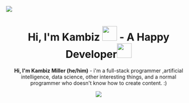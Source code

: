 <img align='center' src="https://capsule-render.vercel.app/api?type=waving&color=timeGradient&height=300&section=header&text=Kambiz%20Miller&fontSize=90&animation=fadeIn">

<h1 align="center">Hi, I'm Kambiz <img src="https://media.tenor.com/oJ_fIavMTk8AAAAi/dm4uz3-foekoe.gif" height="40px"> - A Happy Developer<img src="https://media.tenor.com/GTOjnP3HjWoAAAAi/thumbs-up-animoji.gif" height="40px"></h2>

<p align='center'><b>Hi, I'm Kambiz Miller (he/him)</b> - i'm a full-stack programmer ,artificial intelligence, data science, other interesting things, and a normal programmer who doesn't know how to create content. :)</p>

<p align='center'>
	<img src="https://skillicons.dev/icons?i=html,css,js,ts,php,python,go,dart,cpp,lua">
</p>
